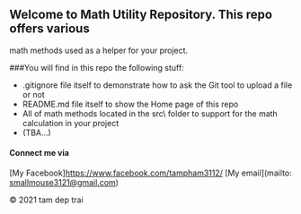 ## Welcome to Math Utility Repository. This repo offers various
math methods used as a helper for your project.

###You will find in this repo the following stuff:
* .gitignore file itself to demonstrate how to ask the Git tool to upload a file or not
* README.md file itself to show the Home page of this repo
* All of math methods located in the src\ folder to support for the math calculation in your project
* (TBA...)

#### Connect me via 
[My Facebook]https://www.facebook.com/tampham3112/
[My email](mailto: smallmouse3121@gmail.com)

© 2021 tam dep trai
